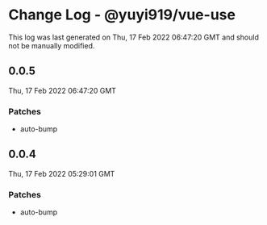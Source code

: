 # Change Log - @yuyi919/vue-use

This log was last generated on Thu, 17 Feb 2022 06:47:20 GMT and should not be manually modified.

## 0.0.5

Thu, 17 Feb 2022 06:47:20 GMT

### Patches

- auto-bump

## 0.0.4

Thu, 17 Feb 2022 05:29:01 GMT

### Patches

- auto-bump
